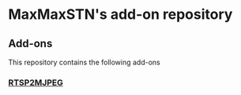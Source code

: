 # MaxMaxSTN's add-on repository


## Add-ons

This repository contains the following add-ons

### [RTSP2MJPEG](./rtsp2mjpeg)


